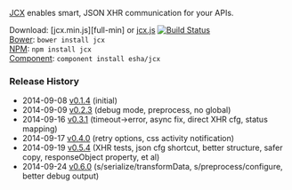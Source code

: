 [JCX][home] enables smart, JSON XHR communication for your APIs.

[home]: http://esha.github.io/jcx

Download: [jcx.min.js][full-min] or [jcx.js][full] [![Build Status](https://travis-ci.org/esha/jcx.png?branch=master)](https://travis-ci.org/esha/jcx)  
[Bower][bower]: `bower install jcx`  
[NPM][npm]: `npm install jcx`   
[Component][component]: `component install esha/jcx`  

[full]: https://raw.github.com/esha/jcx/master/dist/jcx.js
[min]: https://raw.github.com/esha/jcx/master/dist/jcx.min.js
[npm]: https://npmjs.org/package/jcx
[bower]: http://bower.io/
[component]: http://component.io/

### Release History
* 2014-09-08 [v0.1.4][] (initial)
* 2014-09-09 [v0.2.3][] (debug mode, preprocess, no global)
* 2014-09-16 [v0.3.1][] (timeout->error, async fix, direct XHR cfg, status mapping)
* 2014-09-17 [v0.4.0][] (retry options, css activity notification)
* 2014-09-19 [v0.5.4][] (XHR tests, json cfg shortcut, better structure, safer copy, responseObject property, et al)
* 2014-09-24 [v0.6.0][] (s/serialize/transformData, s/preprocess/configure, better debug output)

[v0.1.4]: https://github.com/esha/jcx/tree/0.1.4
[v0.2.3]: https://github.com/esha/jcx/tree/0.2.3
[v0.3.1]: https://github.com/esha/jcx/tree/0.3.1
[v0.4.0]: https://github.com/esha/jcx/tree/0.4.0
[v0.5.4]: https://github.com/esha/jcx/tree/0.5.4
[v0.6.0]: https://github.com/esha/jcx/tree/0.6.0

